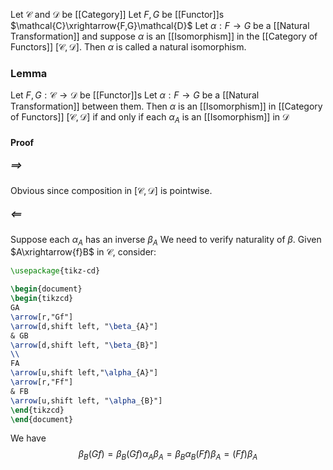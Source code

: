 Let $\mathcal{C}$ and $\mathcal{D}$ be [[Category]]
Let $F,G$ be [[Functor]]s $\mathcal{C}\xrightarrow{F,G}\mathcal{D}$
Let $\alpha:F\to G$ be a [[Natural Transformation]]
and suppose $\alpha$ is an [[Isomorphism]] in the [[Category of Functors]] $[\mathcal{C},\mathcal{D}]$.
Then $\alpha$ is called a natural isomorphism.
### Lemma
Let $F,G:\mathcal{C}\to \mathcal{D}$ be [[Functor]]s
Let $\alpha:F\to G$ be a [[Natural Transformation]] between them.
Then $\alpha$ is an [[Isomorphism]] in [[Category of Functors]] $[\mathcal{C}, \mathcal{D}]$ 
if and only if 
each $\alpha_{A}$ is an [[Isomorphism]] in $\mathcal{D}$
#### Proof
##### $\implies$
Obvious since composition in $[\mathcal{C},\mathcal{D}]$ is pointwise.
##### $\impliedby$
Suppose each $\alpha_{A}$ has an inverse $\beta_{A}$ 
We need to verify naturality of $\beta$.
Given $A\xrightarrow{f}B$ in $\mathcal{C}$, consider:
```tikz
\usepackage{tikz-cd}

\begin{document}
\begin{tikzcd}
GA 
\arrow[r,"Gf"] 
\arrow[d,shift left, "\beta_{A}"] 
& GB
\arrow[d,shift left, "\beta_{B}"]
\\
FA
\arrow[u,shift left,"\alpha_{A}"]
\arrow[r,"Ff"] 
& FB 
\arrow[u,shift left, "\alpha_{B}"]
\end{tikzcd}
\end{document}
```
We have 
$$
\beta_{B}(Gf)=\beta_{B}(Gf)\alpha_{A}\beta_{A}=\beta_{B}\alpha_{B}(Ff)\beta_{A}=(Ff)\beta_{A}
$$ 